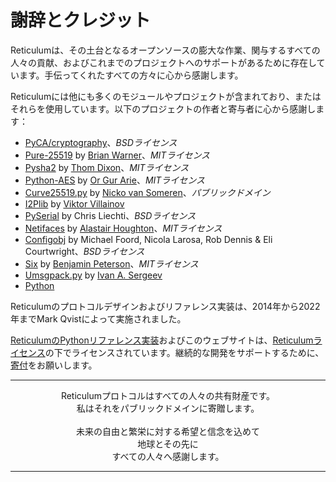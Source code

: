 # 謝辞とクレジット
Reticulumは、その土台となるオープンソースの膨大な作業、関与するすべての人々の貢献、およびこれまでのプロジェクトへのサポートがあるために存在しています。手伝ってくれたすべての方々に心から感謝します。

Reticulumには他にも多くのモジュールやプロジェクトが含まれており、またはそれらを使用しています。以下のプロジェクトの作者と寄与者に心から感謝します：

- [PyCA/cryptography](https://github.com/pyca/cryptography)、*BSDライセンス*
- [Pure-25519](https://github.com/warner/python-pure25519) by [Brian Warner](https://github.com/warner)、*MITライセンス*
- [Pysha2](https://github.com/thomdixon/pysha2) by [Thom Dixon](https://github.com/thomdixon)、*MITライセンス*
- [Python-AES](https://github.com/orgurar/python-aes) by [Or Gur Arie](https://github.com/orgurar)、*MITライセンス*
- [Curve25519.py](https://gist.github.com/nickovs/cc3c22d15f239a2640c185035c06f8a3#file-curve25519-py) by [Nicko van Someren](https://gist.github.com/nickovs)、*パブリックドメイン*
- [I2Plib](https://github.com/l-n-s/i2plib) by [Viktor Villainov](https://github.com/l-n-s)
- [PySerial](https://github.com/pyserial/pyserial) by Chris Liechti、*BSDライセンス*
- [Netifaces](https://github.com/al45tair/netifaces) by [Alastair Houghton](https://github.com/al45tair)、*MITライセンス*
- [Configobj](https://github.com/DiffSK/configobj) by Michael Foord, Nicola Larosa, Rob Dennis & Eli Courtwright、*BSDライセンス*
- [Six](https://github.com/benjaminp/six) by [Benjamin Peterson](https://github.com/benjaminp)、*MITライセンス*
- [Umsgpack.py](https://github.com/vsergeev/u-msgpack-python) by [Ivan A. Sergeev](https://github.com/vsergeev)
- [Python](https://www.python.org)

Reticulumのプロトコルデザインおよびリファレンス実装は、2014年から2022年までMark Qvistによって実施されました。

[ReticulumのPythonリファレンス実装](https://github.com/markqvist/reticulum)およびこのウェブサイトは、[Reticulumライセンス](license.html)の下でライセンスされています。継続的な開発をサポートするために、<a href="donate_jp.html">寄付</a>をお願いします。

----------------

<center>Reticulumプロトコルはすべての人々の共有財産です。<br/>私はそれをパブリックドメインに寄贈します。<br/><br/>未来の自由と繁栄に対する希望と信念を込めて<br/>地球とその先に<br/>すべての人々へ感謝します。</center>

----------------